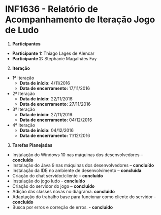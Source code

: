 # INF1636 - Relatório de Acompanhamento de Iteração Jogo de Ludo

1. __Participantes__
  * __Participante 1:__ Thiago Lages de Alencar
  * __Participante 2:__ Stephanie Magalhães Fay
 
2. __Iteração__
  * 1ª Iteração
    * __Data de início:__ 4/11/2016
    * __Data de encerramento:__ 17/11/2016
  * 2ª Iteração
    * __Data de início:__ 22/11/2016
    * __Data de encerramento:__ 27/11/2016
  * 3ª Iteração
    * __Data de início:__ 27/11/2016
    * __Data de encerramento:__ 04/12/2016
  * 4ª Iteração
    * __Data de início:__ 04/12/2016
    * __Data de encerramento:__ 11/12/2016
    
3. __Tarefas Planejadas__
  * Instalação do Windows 10 nas máquinas dos desenvolvedores – __concluído__
  * Instalação do Java 9 nas máquinas dos desenvolvedores – __concluído__
  * Instalação da IDE no ambiente de desenvolvimento – __concluída__
  * Criação do chat servidor/cliente – __concluído__
  * Instalação do jogo ludo - __concluído__
  * Criação do servidor do jogo – __concluido__
  * Adição das classes novas no diagrama. __concluido__
  * Adaptação do trabalho base para funcionar como cliente do servidor - __concluido__
  * Busca por erros e correção de erros. - __concluido__
